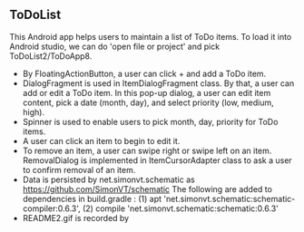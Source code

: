 ## ToDoList 
This Android app helps users to maintain a list of ToDo items. To load it into Android studio, we can do 'open file or project' and pick ToDoList2/ToDoApp8.
* By FloatingActionButton, a user can click + and add a ToDo item.
* DialogFragment is used in ItemDialogFragment class. By that, a user can add or edit a ToDo item. In this pop-up dialog, a user can edit item content, pick a date (month, day), and select priority (low, medium, high).
* Spinner is used to enable users to pick month, day, priority for ToDo items.
* A user can click an item to begin to edit it.
* To remove an item, a user can swipe right or swipe left on an item. RemovalDialog is implemented in ItemCursorAdapter class to ask a user to confirm removal of an item.
* Data is persisted by net.simonvt.schematic as https://github.com/SimonVT/schematic 
The following are added to dependencies in build.gradle :
(1) apt 'net.simonvt.schematic:schematic-compiler:0.6.3',
(2) compile 'net.simonvt.schematic:schematic:0.6.3'
* README2.gif is recorded by 
